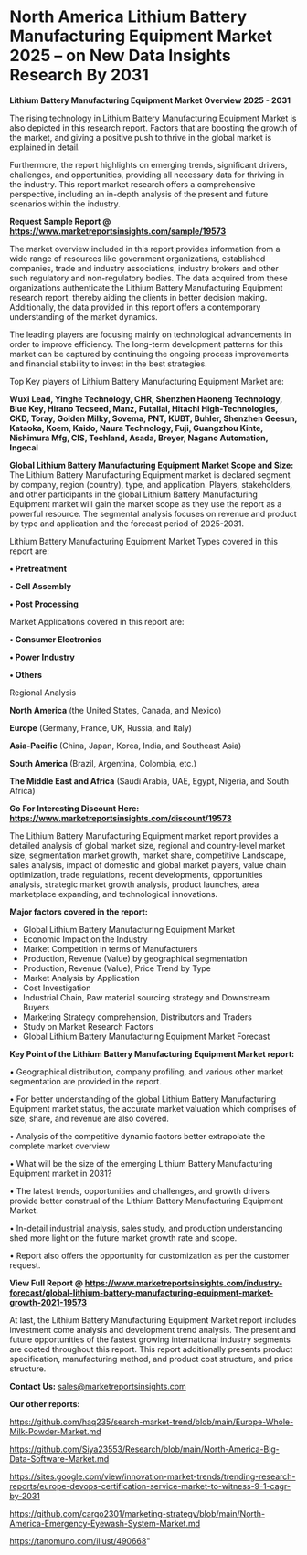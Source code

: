 # North America Lithium Battery Manufacturing Equipment Market 2025 – on New Data Insights Research By 2031

<Strong> Lithium Battery Manufacturing Equipment Market Overview 2025 - 2031</strong>

The rising technology in Lithium Battery Manufacturing Equipment Market is also depicted in this research report. Factors that are boosting the growth of the market, and giving a positive push to thrive in the global market is explained in detail.

Furthermore, the report highlights on emerging trends, significant drivers, challenges, and opportunities, providing all necessary data for thriving in the industry. This report market research offers a comprehensive perspective, including an in-depth analysis of the present and future scenarios within the industry.

<strong>Request Sample Report @ <a href=https://www.marketreportsinsights.com/sample/19573>https://www.marketreportsinsights.com/sample/19573</a></strong>

The market overview included in this report provides information from a wide range of resources like government organizations, established companies, trade and industry associations, industry brokers and other such regulatory and non-regulatory bodies. The data acquired from these organizations authenticate the Lithium Battery Manufacturing Equipment research report, thereby aiding the clients in better decision making. Additionally, the data provided in this report offers a contemporary understanding of the market dynamics.

The leading players are focusing mainly on technological advancements in order to improve efficiency. The long-term development patterns for this market can be captured by continuing the ongoing process improvements and financial stability to invest in the best strategies.

Top Key players of Lithium Battery Manufacturing Equipment Market are:

<strong>Wuxi Lead, Yinghe Technology, CHR, Shenzhen Haoneng Technology, Blue Key, Hirano Tecseed, Manz, Putailai, Hitachi High-Technologies, CKD, Toray, Golden Milky, Sovema, PNT, KUBT, Buhler, Shenzhen Geesun, Kataoka, Koem, Kaido, Naura Technology, Fuji, Guangzhou Kinte, Nishimura Mfg, CIS, Techland, Asada, Breyer, Nagano Automation, Ingecal</strong>

<strong><b>Global Lithium Battery Manufacturing Equipment Market Scope and Size:</b></strong>
The Lithium Battery Manufacturing Equipment market is declared segment by company, region (country), type, and application. Players, stakeholders, and other participants in the global Lithium Battery Manufacturing Equipment market will gain the market scope as they use the report as a powerful resource. The segmental analysis focuses on revenue and product by type and application and the forecast period of 2025-2031.

Lithium Battery Manufacturing Equipment Market Types covered in this report are:

<strong>• Pretreatment

• Cell Assembly

• Post Processing</strong>

Market Applications covered in this report are:

<strong>• Consumer Electronics

• Power Industry

• Others</strong> 

Regional Analysis

<strong>North America</strong> (the United States, Canada, and Mexico)

<strong>Europe</strong> (Germany, France, UK, Russia, and Italy)

<strong>Asia-Pacific</strong> (China, Japan, Korea, India, and Southeast Asia)

<strong>South America</strong> (Brazil, Argentina, Colombia, etc.)

<strong>The Middle East and Africa</strong> (Saudi Arabia, UAE, Egypt, Nigeria, and South Africa)

<strong>Go For Interesting Discount Here: <a href=https://www.marketreportsinsights.com/discount/19573>https://www.marketreportsinsights.com/discount/19573</a></strong>

The Lithium Battery Manufacturing Equipment market report provides a detailed analysis of global market size, regional and country-level market size, segmentation market growth, market share, competitive Landscape, sales analysis, impact of domestic and global market players, value chain optimization, trade regulations, recent developments, opportunities analysis, strategic market growth analysis, product launches, area marketplace expanding, and technological innovations.

<strong><b>Major factors covered in the report:</b></strong>
<ul>
  <li>Global Lithium Battery Manufacturing Equipment Market </li>
  <li>Economic Impact on the Industry</li>
  <li>Market Competition in terms of Manufacturers</li>
  <li>Production, Revenue (Value) by geographical segmentation</li>
  <li>Production, Revenue (Value), Price Trend by Type</li>
  <li>Market Analysis by Application</li>
  <li>Cost Investigation</li>
  <li>Industrial Chain, Raw material sourcing strategy and Downstream Buyers</li>
  <li>Marketing Strategy comprehension, Distributors and Traders</li>
  <li>Study on Market Research Factors</li>
  <li>Global Lithium Battery Manufacturing Equipment Market Forecast</li>
</ul>

<strong><b>Key Point of the Lithium Battery Manufacturing Equipment Market report:</b></strong>

• Geographical distribution, company profiling, and various other market segmentation are provided in the report.

• For better understanding of the global Lithium Battery Manufacturing Equipment market status, the accurate market valuation which comprises of size, share, and revenue are also covered.

• Analysis of the competitive dynamic factors better extrapolate the complete market overview

• What will be the size of the emerging Lithium Battery Manufacturing Equipment market in 2031?

• The latest trends, opportunities and challenges, and growth drivers provide better construal of the Lithium Battery Manufacturing Equipment Market.

• In-detail industrial analysis, sales study, and production understanding shed more light on the future market growth rate and scope.

• Report also offers the opportunity for customization as per the customer request.

<strong><b>View Full Report @ <a href=https://www.marketreportsinsights.com/industry-forecast/global-lithium-battery-manufacturing-equipment-market-growth-2021-19573>https://www.marketreportsinsights.com/industry-forecast/global-lithium-battery-manufacturing-equipment-market-growth-2021-19573</a></b></strong>


At last, the Lithium Battery Manufacturing Equipment Market report includes investment come analysis and development trend analysis. The present and future opportunities of the fastest growing international industry segments are coated throughout this report. This report additionally presents product specification, manufacturing method, and product cost structure, and price structure.

<strong>Contact Us:</strong>
sales@marketreportsinsights.com

<strong>Our other reports:</strong>

<a href=https://github.com/haq235/search-market-trend/blob/main/Europe-Whole-Milk-Powder-Market.md>https://github.com/haq235/search-market-trend/blob/main/Europe-Whole-Milk-Powder-Market.md</a>

<a href=https://github.com/Siya23553/Research/blob/main/North-America-Big-Data-Software-Market.md>https://github.com/Siya23553/Research/blob/main/North-America-Big-Data-Software-Market.md</a>

<a href=https://sites.google.com/view/innovation-market-trends/trending-research-reports/europe-devops-certification-service-market-to-witness-9-1-cagr-by-2031>https://sites.google.com/view/innovation-market-trends/trending-research-reports/europe-devops-certification-service-market-to-witness-9-1-cagr-by-2031</a>

<a href=https://github.com/cargo2301/marketing-strategy/blob/main/North-America-Emergency-Eyewash-System-Market.md>https://github.com/cargo2301/marketing-strategy/blob/main/North-America-Emergency-Eyewash-System-Market.md</a>

<a href=https://tanomuno.com/illust/490668>https://tanomuno.com/illust/490668</a>"

